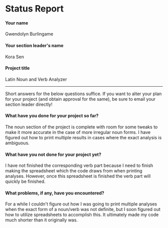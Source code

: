 # Status Report

#### Your name

Gwendolyn Burlingame 

#### Your section leader's name

Kora Sen 

#### Project title

Latin Noun and Verb Analyzer 

***

Short answers for the below questions suffice. If you want to alter your plan for your project (and obtain approval for the same), be sure to email your section leader directly!

#### What have you done for your project so far?

The noun section of the project is complete with room for some tweaks to make it more accurate in the case of more irregular noun forms. I have figured out how to print multiple results in cases where the exact analysis is ambiguous. 

#### What have you not done for your project yet?

I have not finished the corresponding verb part because I need to finish making the spreadsheet which the code draws from when printing analyses. However, once this spreadsheet is finished the verb part will quickly be finished. 

#### What problems, if any, have you encountered?

For a while I couldn't figure out how I was going to print multiple analyses when the exact form of a noun/verb was not definite, but I soon figured out how to utilize spreadsheets to accomplish this. It ultimately made my code much shorter than it originally was. 
